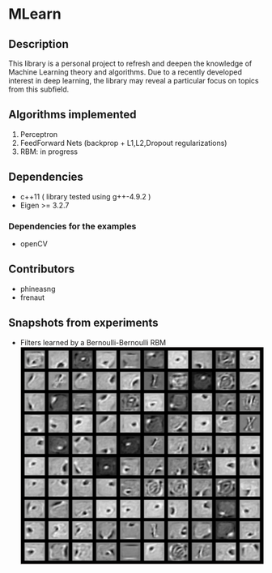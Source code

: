 # MLearn
## Description
This library is a personal project to refresh and deepen the knowledge of Machine Learning theory and algorithms. 
Due to a recently developed interest in deep learning, the library may reveal a particular focus on topics from this subfield.

## Algorithms implemented
1. Perceptron
2. FeedForward Nets (backprop + L1,L2,Dropout regularizations)
3. RBM: in progress

## Dependencies
* c++11 ( library tested using g++-4.9.2 )
* Eigen >= 3.2.7

### Dependencies for the examples
* openCV

## Contributors
* phineasng
* frenaut

## Snapshots from experiments
* Filters learned by a Bernoulli-Bernoulli RBM
![](https://github.com/phineasng/MLearn/blob/master/misc/imgs/BernoulliBernoulliRBM_19epochs.png)